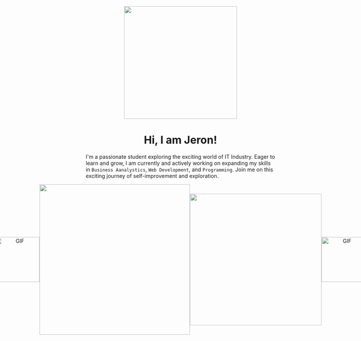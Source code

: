 <div align="center">
  <img src="https://64.media.tumblr.com/769d9fd2b638f6d762e864d1d5bec0a0/f4a5e03bf2c36314-64/s540x810/4c36e853b65250b33766fd06b79600b5a32340f0.gifv" width="300" />
  <h1>Hi, I am Jeron!</h1>
</div>

I'm a passionate student exploring the exciting world of IT Industry. Eager to learn and grow, I am currently and actively working on expanding my skills in `Business Aanalystics`, `Web Development`, and `Programming`. Join me on this exciting journey of self-improvement and exploration.

<!--
**jeronscc/jeronscc** is a ✨ _special_ ✨ repository because its `README.md` (this file) appears on your GitHub profile.

Here are some ideas to get you started:

- 🔭 I’m currently working on ...
- 🌱 I’m currently learning ...
- 👯 I’m looking to collaborate on ...
- 🤔 I’m looking for help with ...
- 💬 Ask me about ...
- 📫 How to reach me: ...
- 😄 Pronouns: ...
- ⚡ Fun fact: ...
-->


<div style="display: flex; justify-content: center; align-items: center; text-align: center;">
  <img alt="GIF" src="https://media.giphy.com/media/du3J3cXyzhj75IOgvA/giphy.gif" width="120" height="120"/>
  
  <img src="https://spotify-github-profile.vercel.app/api/view?uid=t4mymdstafxi5okftsl52f4ts&cover_image=true&theme=novatorem&show_offline=false&background_color=121212&interchange=false&bar_color=53b14f&bar_color_cover=false" width="400" />

<a href="https://stackoverflow.com/users/23375533/ryujin">
  <img src="https://iamsouravbanerjee.github.io/images/Stack_Overflow_Tag_Prediction_Banner.png" width="350" />
<a/>
  <img alt="GIF" src="https://media.giphy.com/media/du3J3cXyzhj75IOgvA/giphy.gif" width="120" height="120"/>


</div>
